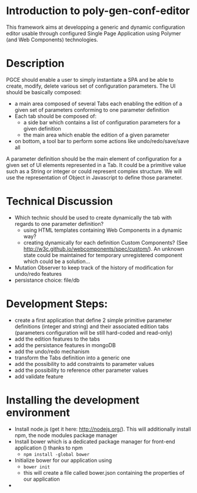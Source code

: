 # Introduction to poly-gen-conf-editor
This framework aims at developping a generic and dynamic configuration editor usable through configured Single Page Application  using Polymer (and Web Components) technologies.

# Description
PGCE should enable a user to simply instantiate a SPA and be able to create, modify, delete various set of configuration parameters.
The UI should be basically composed:
- a main area composed of several Tabs each enabling the edition of a given set of parameters conforming to one parameter definition
- Each tab should be composed of:
  - a side bar which contains a list of configuration parameters for a given definition
  - the main area which enable the edition of a given parameter
- on bottom, a tool bar to perform some actions like undo/redo/save/save all

A parameter definition should be the main element of configuration for a given set of UI elements represented in a Tab.
It could be a primitive value such as a String or integer or could represent complex structure. We will use the representation of Object in Javascript to define those parameter.

# Technical Discussion

- Which technic should be used to create dynamically the tab with regards to one parameter definition?
  - using HTML templates containing Web Components in a dynamic way?
  - creating dynamically for each definition Custom Components? (See http://w3c.github.io/webcomponents/spec/custom/). An unknown state could be maintained for temporary unregistered component which could be a solution...
- Mutation Observer to keep track of the history of modification for undo/redo features
- persistance choice: file/db

# Development Steps:

- create a first application that define 2 simple primitive parameter definitions (integer and string) and their associated edition tabs (parameters configuration will be still hard-coded and read-only)
- add the edition features to the tabs
- add the persistance features in mongoDB
- add the undo/redo mechanism
- transform the Tabs definition into a generic one
- add the possibility to add constraints to parameter values
- add the possibility to reference other parameter values
- add validate feature

# Installing the development environment
- Install node.js (get it here: http://nodejs.org/). This will additionally install npm, the node modules package manager
- Install bower which is a dedicated package manager for front-end application () thanks to npm
	- ```npm install -global bower```
- Initialize bower for our application using
	- ```bower init```
	- this will create a file called bower.json containing the properties of our application
- 

